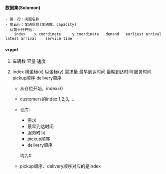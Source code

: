 
#### 数据集(Solomon)
    - 第一行：问题名称
    - 第五行：车辆信息(车辆数、capacity)
    - 从第十行开始：
        index    x coordinate     y coordinate   demand   earliest arrival   latest arrival    service time



#### vrppd
1. 车辆数    容量     速度
2. index  横坐标(x)   纵坐标(y)   需求量    最早到达时间    最晚到达时间   服务时间   pickup顺序    delivery顺序

    - 从仓位开始，index=0 
    - customers的index:1,2,3,....
    - 仓库:
        - 需求
        - 最早到达时间
        - 服务时间
        - pickup顺序
        - delivery顺序
        
      均为0
    - pickup顺序、delivery顺序对应的是index
      